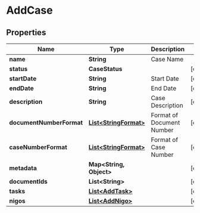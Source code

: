 

# AddCase


## Properties

| Name | Type | Description | Notes |
|------------ | ------------- | ------------- | -------------|
|**name** | **String** | Case Name |  |
|**status** | **CaseStatus** |  |  [optional] |
|**startDate** | **String** | Start Date |  [optional] |
|**endDate** | **String** | End Date |  [optional] |
|**description** | **String** | Case Description |  [optional] |
|**documentNumberFormat** | [**List&lt;StringFormat&gt;**](StringFormat.md) | Format of Document Number |  [optional] |
|**caseNumberFormat** | [**List&lt;StringFormat&gt;**](StringFormat.md) | Format of Case Number |  [optional] |
|**metadata** | **Map&lt;String, Object&gt;** |  |  [optional] |
|**documentIds** | **List&lt;String&gt;** |  |  [optional] |
|**tasks** | [**List&lt;AddTask&gt;**](AddTask.md) |  |  [optional] |
|**nigos** | [**List&lt;AddNigo&gt;**](AddNigo.md) |  |  [optional] |



